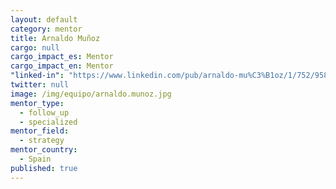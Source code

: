 ```yaml
---
layout: default
category: mentor
title: Arnaldo Muñoz
cargo: null
cargo_impact_es: Mentor
cargo_impact_en: Mentor
"linked-in": "https://www.linkedin.com/pub/arnaldo-mu%C3%B1oz/1/752/958"
twitter: null
image: /img/equipo/arnaldo.munoz.jpg
mentor_type: 
  - follow_up
  - specialized
mentor_field: 
  - strategy
mentor_country: 
  - Spain
published: true
---
```


